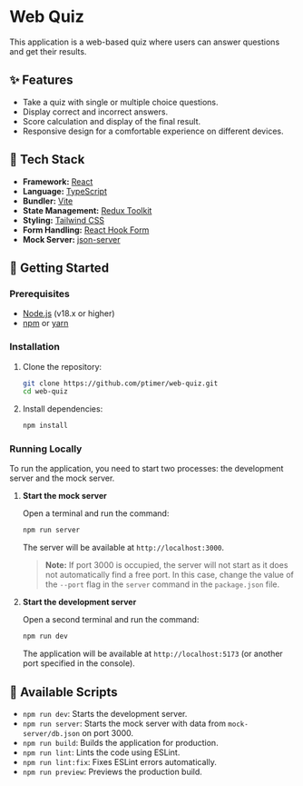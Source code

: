 # Web Quiz

This application is a web-based quiz where users can answer questions and get their results.

## ✨ Features

- Take a quiz with single or multiple choice questions.
- Display correct and incorrect answers.
- Score calculation and display of the final result.
- Responsive design for a comfortable experience on different devices.

## 🚀 Tech Stack

- **Framework:** [React](https://react.dev/)
- **Language:** [TypeScript](https://www.typescriptlang.org/)
- **Bundler:** [Vite](https://vitejs.dev/)
- **State Management:** [Redux Toolkit](https://redux-toolkit.js.org/)
- **Styling:** [Tailwind CSS](https://tailwindcss.com/)
- **Form Handling:** [React Hook Form](https://react-hook-form.com/)
- **Mock Server:** [json-server](https://github.com/typicode/json-server)

## 🏁 Getting Started

### Prerequisites

- [Node.js](https://nodejs.org/en/) (v18.x or higher)
- [npm](https://www.npmjs.com/) or [yarn](https://yarnpkg.com/)

### Installation

1.  Clone the repository:

    ```bash
    git clone https://github.com/ptimer/web-quiz.git
    cd web-quiz
    ```

2.  Install dependencies:
    ```bash
    npm install
    ```

### Running Locally

To run the application, you need to start two processes: the development server and the mock server.

1.  **Start the mock server**

    Open a terminal and run the command:

    ```bash
    npm run server
    ```

    The server will be available at `http://localhost:3000`.

    > **Note:** If port 3000 is occupied, the server will not start as it does not automatically find a free port. In this case, change the value of the `--port` flag in the `server` command in the `package.json` file.

2.  **Start the development server**

    Open a second terminal and run the command:

    ```bash
    npm run dev
    ```

    The application will be available at `http://localhost:5173` (or another port specified in the console).

## 📜 Available Scripts

- `npm run dev`: Starts the development server.
- `npm run server`: Starts the mock server with data from `mock-server/db.json` on port 3000.
- `npm run build`: Builds the application for production.
- `npm run lint`: Lints the code using ESLint.
- `npm run lint:fix`: Fixes ESLint errors automatically.
- `npm run preview`: Previews the production build.
